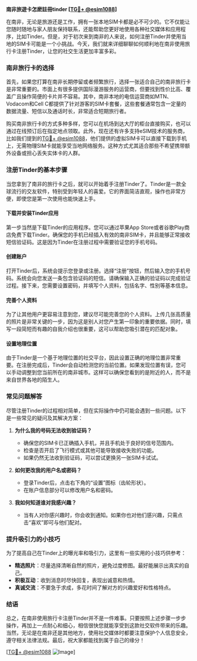 **南非旅遊卡怎麽註冊tinder [[TG💪+ @esim1088](https://t.me/s/esim1088)]**

在南非，无论是旅游还是工作，拥有一张本地SIM卡都是必不可少的。它不仅能让您随时随地与家人朋友保持联系，还能帮助您更好地使用各种社交媒体和应用程序，比如Tinder。但是，对于初次来到南非的人来说，如何注册Tinder并使用当地的SIM卡可能是一个小挑战。今天，我们就来详细聊聊如何顺利地在南非使用旅行卡注册Tinder，让您的社交生活更加丰富多彩。

### 南非旅行卡的选择

首先，如果您打算在南非长期停留或者频繁旅行，选择一张适合自己的南非旅行卡是非常重要的。市面上有很多提供国际漫游服务的运营商，但要找到性价比高、覆盖广且操作简便的卡片并不容易。其中，南非本地的电信运营商如MTN、Vodacom和Cell C都提供了针对游客的SIM卡套餐，这些套餐通常包含一定量的数据流量、短信以及通话时长，非常适合短期旅行者。

购买南非旅行卡的方式多种多样，您可以在机场到达大厅的柜台直接购买，也可以通过在线预订后在指定地点领取。此外，现在还有许多支持eSIM技术的服务商，比如我们提到的[TG💪+ @esim1088](https://t.me/s/esim1088)，他们提供的虚拟SIM卡可以直接下载到手机上，无需物理SIM卡就能享受当地网络服务。这种方式尤其适合那些不希望携带额外设备或担心丢失实体卡的人群。

### 注册Tinder的基本步骤

当您拿到了南非的旅行卡之后，就可以开始着手注册Tinder了。Tinder是一款全球流行的交友软件，特别受到年轻人的喜爱。它的界面简洁直观，操作也非常方便，即使您是第一次使用也能快速上手。

#### 下载并安装Tinder应用

第一步当然是下载Tinder的应用程序。您可以通过苹果App Store或者谷歌Play商店免费下载Tinder。确保您的手机已经插入有效的南非SIM卡，并且能够正常接收短信验证码。这是因为Tinder在注册过程中需要验证您的手机号码。

#### 创建账户

打开Tinder后，系统会提示您登录或注册。选择“注册”按钮，然后输入您的手机号码。系统会向您发送一条包含验证码的短信。请确保输入正确的验证码以完成验证过程。接下来，您需要设置密码，并填写个人资料，包括名字、性别等基本信息。

#### 完善个人资料

为了让其他用户更容易注意到您，建议尽可能完善您的个人资料。上传几张高质量的照片是非常关键的一步，因为这是别人对您产生第一印象的重要依据。同时，填写一段简短而有趣的自我介绍也很重要，这可以帮助您吸引潜在的匹配对象。

#### 设置地理位置

由于Tinder是一个基于地理位置的社交平台，因此设置正确的地理位置非常重要。在注册完成后，Tinder会自动检测您的当前位置。如果发现位置有误，您可以手动调整到您当前所在的南非城市。这样可以确保您看到的是附近的人，而不是来自世界各地的陌生人。

### 常见问题解答

尽管注册Tinder的过程相对简单，但在实际操作中仍可能会遇到一些问题。以下是一些常见的疑问及其解决方案：

1. **为什么我的号码无法收到验证码？**
   - 确保您的SIM卡已正确插入手机，并且手机处于良好的信号范围内。
   - 检查是否开启了飞行模式或其他可能导致接收失败的功能。
   - 如果仍然无法收到验证码，可以尝试更换另一张SIM卡试试。

2. **如何更改我的用户名或密码？**
   - 登录Tinder后，点击右下角的“设置”图标（齿轮形状）。
   - 在账户信息部分可以修改用户名和密码。

3. **我如何知道谁对我感兴趣？**
   - 当有人对你感兴趣时，你会收到通知。如果你也对他们感兴趣，只需点击“喜欢”即可与他们配对。

### 提升吸引力的小技巧

为了提高自己在Tinder上的曝光率和吸引力，这里有一些实用的小技巧供参考：

- **精选照片**：尽量选择清晰自然的照片，避免过度修图。最好能展示出真实的自己。
- **积极互动**：收到消息时尽快回复，表现出诚意和热情。
- **真诚交流**：不要急于求成，多花时间了解对方的兴趣爱好和性格特点。

### 结语

总之，在南非使用旅行卡注册Tinder并不是一件难事。只要按照上述步骤一步步操作，再加上一点耐心和细心，相信很快您就能享受到这款社交软件带来的乐趣。当然，无论是在南非还是其他地方，使用社交媒体时都要注意保护个人信息安全，遵守相关法律法规。最后，祝大家都能找到属于自己的缘分！

[[TG💪+ @esim1088](https://t.me/s/esim1088) ![Image](https://i.postimg.cc/4NQfJmqS/Snipaste-2025-05-13-00-14-12.png)]